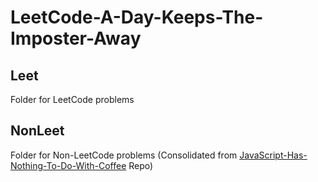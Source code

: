 # LeetCode-A-Day-Keeps-The-Imposter-Away

## Leet
Folder for LeetCode problems

## NonLeet
Folder for Non-LeetCode problems
(Consolidated from [JavaScript-Has-Nothing-To-Do-With-Coffee](https://github.com/Veiam/JavaScript-Has-Nothing-To-Do-With-Coffee) Repo)
